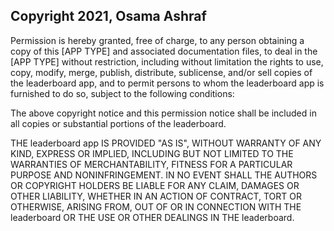 ## Copyright 2021, Osama Ashraf 

Permission is hereby granted, free of charge, to any person obtaining a copy of this [APP TYPE] and associated documentation files, to deal in the [APP TYPE] without restriction, including without limitation the rights to use, copy, modify, merge, publish, distribute, sublicense, and/or sell copies of the leaderboard app, and to permit persons to whom the leaderboard app is furnished to do so, subject to the following conditions:

The above copyright notice and this permission notice shall be included in all copies or substantial portions of the leaderboard.

THE leaderboard app IS PROVIDED "AS IS", WITHOUT WARRANTY OF ANY KIND, EXPRESS OR IMPLIED, INCLUDING BUT NOT LIMITED TO THE WARRANTIES OF MERCHANTABILITY, FITNESS FOR A PARTICULAR PURPOSE AND NONINFRINGEMENT. IN NO EVENT SHALL THE AUTHORS OR COPYRIGHT HOLDERS BE LIABLE FOR ANY CLAIM, DAMAGES OR OTHER LIABILITY, WHETHER IN AN ACTION OF CONTRACT, TORT OR OTHERWISE, ARISING FROM, OUT OF OR IN CONNECTION WITH THE leaderboard OR THE USE OR OTHER DEALINGS IN THE leaderboard.
